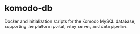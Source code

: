 # komodo-db
Docker and initialization scripts for the Komodo MySQL database, supporting the platform portal, relay server, and data pipeline. 
